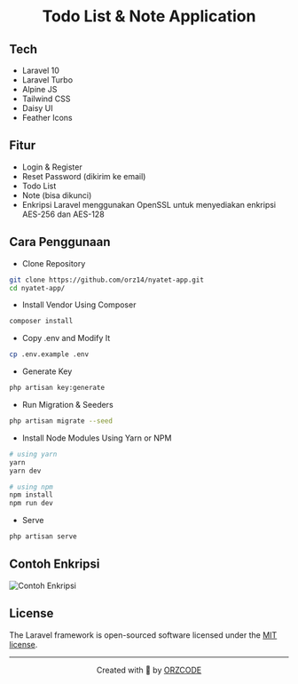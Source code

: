 <h1 align="center">Todo List & Note Application</h1>

## Tech

-   Laravel 10
-   Laravel Turbo
-   Alpine JS
-   Tailwind CSS
-   Daisy UI
-   Feather Icons

## Fitur

-   Login & Register
-   Reset Password (dikirim ke email)
-   Todo List
-   Note (bisa dikunci)
-   Enkripsi Laravel menggunakan OpenSSL untuk menyediakan enkripsi AES-256 dan AES-128

## Cara Penggunaan

-   Clone Repository

```bash
git clone https://github.com/orz14/nyatet-app.git
cd nyatet-app/
```

-   Install Vendor Using Composer

```bash
composer install
```

-   Copy .env and Modify It

```bash
cp .env.example .env
```

-   Generate Key

```bash
php artisan key:generate
```

-   Run Migration & Seeders

```bash
php artisan migrate --seed
```

-   Install Node Modules Using Yarn or NPM

```bash
# using yarn
yarn
yarn dev

# using npm
npm install
npm run dev
```

-   Serve

```bash
php artisan serve
```

## Contoh Enkripsi

<img src="https://cdn.jsdelivr.net/gh/orz14/orzcode@main/img/contoh-enkripsi.png" alt="Contoh Enkripsi">

## License

The Laravel framework is open-sourced software licensed under the [MIT license](https://opensource.org/licenses/MIT).

---

<p align="center">Created with 💚 by <a href="https://orzproject.my.id" target="_blank">ORZCODE</a></p>
